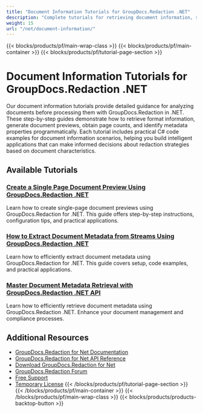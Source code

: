 ```yaml
---
title: "Document Information Tutorials for GroupDocs.Redaction .NET"
description: "Complete tutorials for retrieving document information, supported formats, and generating page previews with GroupDocs.Redaction for .NET."
weight: 15
url: "/net/document-information/"
---
```

{{< blocks/products/pf/main-wrap-class >}}
{{< blocks/products/pf/main-container >}}
{{< blocks/products/pf/tutorial-page-section >}}
# Document Information Tutorials for GroupDocs.Redaction .NET

Our document information tutorials provide detailed guidance for analyzing documents before processing them with GroupDocs.Redaction in .NET. These step-by-step guides demonstrate how to retrieve format information, generate document previews, obtain page counts, and identify metadata properties programmatically. Each tutorial includes practical C# code examples for document information scenarios, helping you build intelligent applications that can make informed decisions about redaction strategies based on document characteristics.

## Available Tutorials

### [Create a Single Page Document Preview Using GroupDocs.Redaction .NET](./create-single-page-preview-groupdocs-redaction-net/)
Learn how to create single-page document previews using GroupDocs.Redaction for .NET. This guide offers step-by-step instructions, configuration tips, and practical applications.

### [How to Extract Document Metadata from Streams Using GroupDocs.Redaction .NET](./extract-document-info-streams-groupdocs-redaction-dotnet/)
Learn how to efficiently extract document metadata using GroupDocs.Redaction for .NET. This guide covers setup, code examples, and practical applications.

### [Master Document Metadata Retrieval with GroupDocs.Redaction .NET API](./groupdocs-redaction-net-document-metadata-retrieval/)
Learn how to efficiently retrieve document metadata using GroupDocs.Redaction .NET. Enhance your document management and compliance processes.

## Additional Resources

- [GroupDocs.Redaction for Net Documentation](https://docs.groupdocs.com/redaction/net/)
- [GroupDocs.Redaction for Net API Reference](https://reference.groupdocs.com/redaction/net/)
- [Download GroupDocs.Redaction for Net](https://releases.groupdocs.com/redaction/net/)
- [GroupDocs.Redaction Forum](https://forum.groupdocs.com/c/redaction)
- [Free Support](https://forum.groupdocs.com/)
- [Temporary License](https://purchase.groupdocs.com/temporary-license/)
{{< /blocks/products/pf/tutorial-page-section >}}
{{< /blocks/products/pf/main-container >}}
{{< /blocks/products/pf/main-wrap-class >}}
{{< blocks/products/products-backtop-button >}}